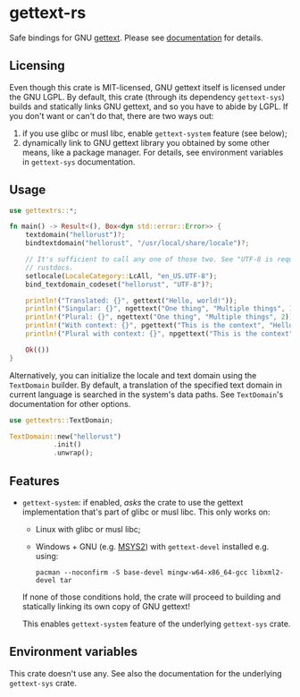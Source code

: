 # gettext-rs

Safe bindings for GNU [gettext](https://www.gnu.org/software/gettext/). Please
see [documentation](https://docs.rs/gettext-rs) for details.

## Licensing

Even though this crate is MIT-licensed, GNU gettext itself is licensed under the
GNU LGPL. By default, this crate (through its dependency `gettext-sys`) builds
and statically links GNU gettext, and so you have to abide by LGPL. If you don't
want or can't do that, there are two ways out:

1. if you use glibc or musl libc, enable `gettext-system` feature (see below);
2. dynamically link to GNU gettext library you obtained by some other means,
   like a package manager. For details, see environment variables in
   `gettext-sys` documentation.

## Usage

```rust
use gettextrs::*;

fn main() -> Result<(), Box<dyn std::error::Error>> {
    textdomain("hellorust")?;
    bindtextdomain("hellorust", "/usr/local/share/locale")?;

    // It's sufficient to call any one of those two. See "UTF-8 is required" in the
    // rustdocs.
    setlocale(LocaleCategory::LcAll, "en_US.UTF-8");
    bind_textdomain_codeset("hellorust", "UTF-8")?;

    println!("Translated: {}", gettext("Hello, world!"));
    println!("Singular: {}", ngettext("One thing", "Multiple things", 1));
    println!("Plural: {}", ngettext("One thing", "Multiple things", 2));
    println!("With context: {}", pgettext("This is the context", "Hello, world!"));
    println!("Plural with context: {}", npgettext("This is the context", "One thing", "Multiple things", 2));

    Ok(())
}
```

Alternatively, you can initialize the locale and text domain using the `TextDomain` builder.
By default, a translation of the specified text domain in current language is searched in
the system's data paths. See `TextDomain`'s documentation for other options.

```rust
use gettextrs::TextDomain;

TextDomain::new("hellorust")
           .init()
           .unwrap();
```

## Features

- `gettext-system`: if enabled, _asks_ the crate to use the gettext
    implementation that's part of glibc or musl libc. This only works on:

    * Linux with glibc or musl libc;
    * Windows + GNU (e.g. [MSYS2](http://www.msys2.org/)) with `gettext-devel`
        installed e.g. using:

        ```
        pacman --noconfirm -S base-devel mingw-w64-x86_64-gcc libxml2-devel tar
        ```

    If none of those conditions hold, the crate will proceed to building and
    statically linking its own copy of GNU gettext!

    This enables `gettext-system` feature of the underlying `gettext-sys` crate.

## Environment variables

This crate doesn't use any. See also the documentation for the underlying
`gettext-sys` crate.
